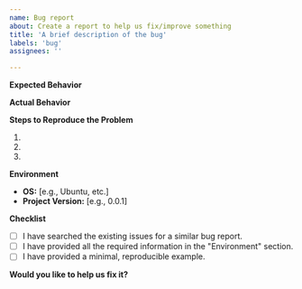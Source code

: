 ```yaml
---
name: Bug report
about: Create a report to help us fix/improve something
title: 'A brief description of the bug'
labels: 'bug'
assignees: ''

---
```


**Expected Behavior**

**Actual Behavior**

**Steps to Reproduce the Problem**

1.
2.
3.

<!---
If possible, provide a link to a [Colab Notebook](https://research.google.com/colaboratory/),
which reproduces the bug.
-->

**Environment**

- **OS:** [e.g., Ubuntu, etc.]
- **Project Version:** [e.g., 0.0.1]

**Checklist**

- [ ] I have searched the existing issues for a similar bug report.
- [ ] I have provided all the required information in the "Environment" section.
- [ ] I have provided a minimal, reproducible example.

**Would you like to help us fix it?**
